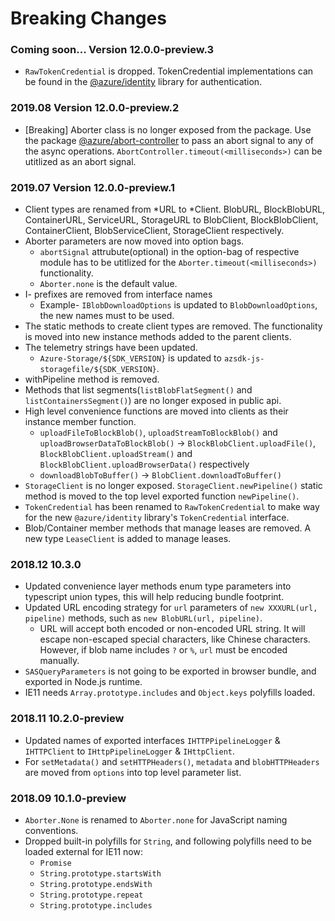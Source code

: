 # Breaking Changes

### Coming soon... Version 12.0.0-preview.3

- `RawTokenCredential` is dropped. TokenCredential implementations can be found in the [@azure/identity](https://www.npmjs.com/package/@azure/identity) library for authentication.

### 2019.08 Version 12.0.0-preview.2

- [Breaking] Aborter class is no longer exposed from the package. Use the package [@azure/abort-controller](https://www.npmjs.com/package/@azure/abort-controller) to pass an abort signal to any of the async operations.
  `AbortController.timeout(<milliseconds>)` can be utitlized as an abort signal.

### 2019.07 Version 12.0.0-preview.1

- Client types are renamed from *URL to *Client.
  BlobURL, BlockBlobURL, ContainerURL, ServiceURL, StorageURL to BlobClient, BlockBlobClient, ContainerClient, BlobServiceClient, StorageClient respectively.
- Aborter parameters are now moved into option bags.
  - `abortSignal` attrubute(optional) in the option-bag of respective module has to be utitlized for the `Aborter.timeout(<milliseconds>)` functionality.
  - `Aborter.none` is the default value.
- I- prefixes are removed from interface names
  - Example- `IBlobDownloadOptions` is updated to `BlobDownloadOptions`, the new names must to be used.
- The static methods to create client types are removed. The functionality is moved into new instance methods added to the parent clients.
- The telemetry strings have been updated.
  - `Azure-Storage/${SDK_VERSION}` is updated to `azsdk-js-storagefile/${SDK_VERSION}`.
- withPipeline method is removed.
- Methods that list segments(`listBlobFlatSegment()` and `listContainersSegment()`) are no longer exposed in public api.
- High level convenience functions are moved into clients as their instance member function.
  - `uploadFileToBlockBlob()`, `uploadStreamToBlockBlob()` and `uploadBrowserDataToBlockBlob()` -> `BlockBlobClient.uploadFile()`, `BlockBlobClient.uploadStream()` and `BlockBlobClient.uploadBrowserData()` respectively
  - `downloadBlobToBuffer()` -> `BlobClient.downloadToBuffer()`
- `StorageClient` is no longer exposed. `StorageClient.newPipeline()` static method is moved to the top level exported function `newPipeline()`.
- `TokenCredential` has been renamed to `RawTokenCredential` to make way for the new `@azure/identity` library's `TokenCredential` interface.
- Blob/Container member methods that manage leases are removed. A new type `LeaseClient` is added to manage leases.

### 2018.12 10.3.0

- Updated convenience layer methods enum type parameters into typescript union types, this will help reducing bundle footprint.
- Updated URL encoding strategy for `url` parameters of `new XXXURL(url, pipeline)` methods, such as `new BlobURL(url, pipeline)`.
  - URL will accept both encoded or non-encoded URL string. It will escape non-escaped special characters, like Chinese characters. However, if blob name includes `?` or `%`, `url` must be encoded manually.
- `SASQueryParameters` is not going to be exported in browser bundle, and exported in Node.js runtime.
- IE11 needs `Array.prototype.includes` and `Object.keys` polyfills loaded.

### 2018.11 10.2.0-preview

- Updated names of exported interfaces `IHTTPPipelineLogger` & `IHTTPClient` to `IHttpPipelineLogger` & `IHttpClient`.
- For `setMetadata()` and `setHTTPHeaders()`, `metadata` and `blobHTTPHeaders` are moved from `options` into top level parameter list.

### 2018.09 10.1.0-preview

- `Aborter.None` is renamed to `Aborter.none` for JavaScript naming conventions.
- Dropped built-in polyfills for `String`, and following polyfills need to be loaded external for IE11 now:
  - `Promise`
  - `String.prototype.startsWith`
  - `String.prototype.endsWith`
  - `String.prototype.repeat`
  - `String.prototype.includes`
